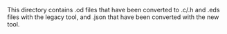 
This directory contains .od files that have been converted to .c/.h and .eds
files with the legacy tool, and .json that have been converted with the new
tool.
